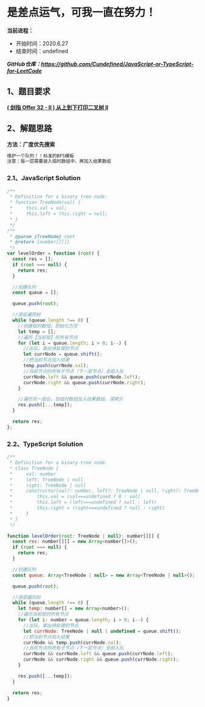﻿# 是差点运气，可我一直在努力！
**当前进程：**

 - 开始时间：2020.6.27 
 - 结束时间：undefined

***GitHub仓库：https://github.com/Cundefined/JavaScript-or-TypeScript-for-LeetCode***



## 1、题目要求
[**( 剑指 Offer 32 - II )  从上到下打印二叉树 II**](https://leetcode-cn.com/problems/cong-shang-dao-xia-da-yin-er-cha-shu-ii-lcof/)
      


## 2、解题思路
**方法：广度优先搜索**
```javascript
维护一个队列！！标准的BFS模板
注意：每一层需要装入临时数组中，再加入结果数组
```


### 2.1、JavaScript Solution

```javascript
/**
 * Definition for a binary tree node.
 * function TreeNode(val) {
 *     this.val = val;
 *     this.left = this.right = null;
 * }
 */
/**
 * @param {TreeNode} root
 * @return {number[][]}
 */
var levelOrder = function (root) {
  const res = [];
  if (root === null) {
    return res;
  }

  //创建队列
  const queue = [];

  queue.push(root);

  //逐层遍历树
  while (queue.length !== 0) {
    //创建临时数组，初始化为空
    let temp = [];
    //遍历【当前层】的所有节点
    for (let i = queue.length; i > 0; i--) {
      //出队，拿出待处理的节点
      let currNode = queue.shift();
      //把当前节点加入结果
      temp.push(currNode.val);
      //当前节点的所有子节点（下一层节点）全部入队
      currNode.left && queue.push(currNode.left);
      currNode.right && queue.push(currNode.right);
    }

    //遍历完一层后，加临时数组加入结果数组，深拷贝
    res.push([...temp]);
  }

  return res;
};

```

### 2.2、TypeScript Solution

```javascript
/**
 * Definition for a binary tree node.
 * class TreeNode {
 *     val: number
 *     left: TreeNode | null
 *     right: TreeNode | null
 *     constructor(val?: number, left?: TreeNode | null, right?: TreeNode | null) {
 *         this.val = (val===undefined ? 0 : val)
 *         this.left = (left===undefined ? null : left)
 *         this.right = (right===undefined ? null : right)
 *     }
 * }
 */

function levelOrder(root: TreeNode | null): number[][] {
  const res: number[][] = new Array<number[]>();
  if (root === null) {
    return res;
  }

  //创建队列
  const queue: Array<TreeNode | null> = new Array<TreeNode | null>();

  queue.push(root);

  //逐层遍历树
  while (queue.length !== 0) {
    let temp: number[] = new Array<number>();
    //遍历当前层的所有节点
    for (let i: number = queue.length; i > 0; i--) {
      //出队，拿出待处理的节点
      let currNode: TreeNode | null | undefined = queue.shift();
      //把当前节点加入结果
      currNode && temp.push(currNode.val);
      //当前节点的所有子节点（下一层节点）全部入队
      currNode && currNode.left && queue.push(currNode.left);
      currNode && currNode.right && queue.push(currNode.right);
    }

    res.push([...temp]);
  }

  return res;
}

```

